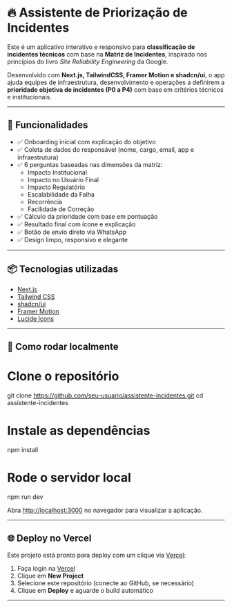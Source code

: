 # 🔥 Assistente de Priorização de Incidentes

Este é um aplicativo interativo e responsivo para **classificação de incidentes técnicos** com base na **Matriz de Incidentes**, inspirado nos princípios do livro *Site Reliability Engineering* da Google.

Desenvolvido com **Next.js, TailwindCSS, Framer Motion e shadcn/ui**, o app ajuda equipes de infraestrutura, desenvolvimento e operações a definirem a **prioridade objetiva de incidentes (P0 a P4)** com base em critérios técnicos e institucionais.

---

## 🧭 Funcionalidades

- ✅ Onboarding inicial com explicação do objetivo
- ✅ Coleta de dados do responsável (nome, cargo, email, app e infraestrutura)
- ✅ 6 perguntas baseadas nas dimensões da matriz:
  - Impacto Institucional
  - Impacto no Usuário Final
  - Impacto Regulatório
  - Escalabilidade da Falha
  - Recorrência
  - Facilidade de Correção
- ✅ Cálculo da prioridade com base em pontuação
- ✅ Resultado final com ícone e explicação
- ✅ Botão de envio direto via WhatsApp
- ✅ Design limpo, responsivo e elegante

---

## 📦 Tecnologias utilizadas

- [Next.js](https://nextjs.org/)
- [Tailwind CSS](https://tailwindcss.com/)
- [shadcn/ui](https://ui.shadcn.com/)
- [Framer Motion](https://www.framer.com/motion/)
- [Lucide Icons](https://lucide.dev/)

---

## 🚀 Como rodar localmente


# Clone o repositório
git clone https://github.com/seu-usuario/assistente-incidentes.git
cd assistente-incidentes

# Instale as dependências
npm install

# Rode o servidor local
npm run dev

Abra [http://localhost:3000](http://localhost:3000) no navegador para visualizar a aplicação.

---

## 🌐 Deploy no Vercel

Este projeto está pronto para deploy com um clique via [Vercel](https://vercel.com/):

1. Faça login na [Vercel](https://vercel.com)
2. Clique em **New Project**
3. Selecione este repositório (conecte ao GitHub, se necessário)
4. Clique em **Deploy** e aguarde o build automático

---